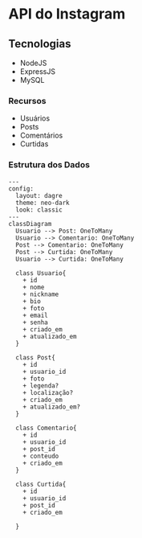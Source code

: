 # API do Instagram

## Tecnologias
- NodeJS
- ExpressJS
- MySQL

### Recursos
- Usuários
- Posts
- Comentários
- Curtidas

### Estrutura dos Dados

```mermaid
---
config:
  layout: dagre
  theme: neo-dark
  look: classic
---
classDiagram
  Usuario --> Post: OneToMany
  Usuario --> Comentario: OneToMany
  Post --> Comentario: OneToMany
  Post --> Curtida: OneToMany
  Usuario --> Curtida: OneToMany

  class Usuario{
    + id
    + nome
    + nickname
    + bio
    + foto
    + email
    + senha
    + criado_em
    + atualizado_em
  }

  class Post{
    + id
    + usuario_id
    + foto
    + legenda?
    + localização?
    + criado_em
    + atualizado_em?
  }

  class Comentario{
    + id
    + usuario_id
    + post_id
    + conteudo
    + criado_em
  }

  class Curtida{
    + id
    + usuario_id
    + post_id
    + criado_em

  }
  ```
